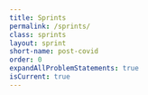 ```yaml
---
title: Sprints
permalink: /sprints/
class: sprints
layout: sprint
short-name: post-covid
order: 0
expandAllProblemStatements: true
isCurrent: true
---
```


